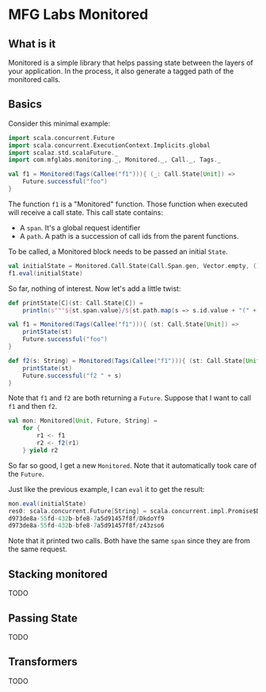 # MFG Labs Monitored

## What is it

Monitored is a simple library that helps passing state between the layers of your application. In the process, it also generate a tagged path of the monitored calls.

## Basics

Consider this minimal example:

```scala
import scala.concurrent.Future
import scala.concurrent.ExecutionContext.Implicits.global
import scalaz.std.scalaFuture._
import com.mfglabs.monitoring._, Monitored._, Call._, Tags._

val f1 = Monitored(Tags(Callee("f1"))){ (_: Call.State[Unit]) =>
	Future.successful("foo")
}
```

The function `f1` is a "Monitored" function. Those function when executed will receive a call state. This call state contains:

- A `span`. It's a global request identifier
- A `path`. A path is a succession of call ids from the parent functions.

To be called, a Monitored block needs to be passed an initial `State`.

```scala
val initialState = Monitored.Call.State(Call.Span.gen, Vector.empty, ())
f1.eval(initialState)
```

So far, nothing of interest. Now let's add a little twist:

```scala
def printState[C](st: Call.State[C]) =
	println(s"""${st.span.value}/${st.path.map(s => s.id.value + "(" + s.tags + ")".mkString("/")}""")

val f1 = Monitored(Tags(Callee("f1"))){ (st: Call.State[Unit]) =>
	printState(st)
	Future.successful("foo")
}

def f2(s: String) = Monitored(Tags(Callee("f1"))){ (st: Call.State[Unit]) =>
	printState(st)
	Future.successful("f2 " + s)
}
```

Note that `f1` and `f2` are both returning a `Future`. Suppose that I want to call `f1` and then `f2`.

```scala
val mon: Monitored[Unit, Future, String] =
	for {
		r1 <- f1
		r2 <- f2(r1)
	} yield r2
```

So far so good, I get a new `Monitored`. Note that it automatically took care of the `Future`.

Just like the previous example, I can `eval` it to get the result:

```scala
mon.eval(initialState)
res0: scala.concurrent.Future[String] = scala.concurrent.impl.Promise$DefaultPromise@51fba78d
d973de8a-55fd-432b-bfe8-7a5d91457f8f/DkdoYf9
d973de8a-55fd-432b-bfe8-7a5d91457f8f/z43zso6
```

Note that it printed two calls. Both have the same `span` since they are from the same request.

## Stacking monitored

TODO

## Passing State

TODO

## Transformers

TODO

